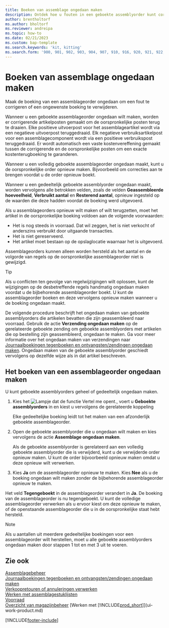 ```yaml
---
title: Boeken van assemblage ongedaan maken
description: Ontdek hoe u fouten in een geboekte assemblyorder kunt corrigeren.
author: brentholtorf
ms.author: bholtorf
ms.reviewer: andreipa
ms.topic: how-to
ms.date: 02/21/2023
ms.custom: bap-template
ms.search.keywords: 'kit, kitting'
ms.search.form: '900, 901, 902, 903, 904, 907, 910, 916, 920, 921, 922, 923, 940, 941, 942, 930, 931, 932, 914, 915, 905'
---
```

# <a name="undo-assembly-posting"></a><a name="undo-assembly-posting"></a><a name="undo-assembly-posting"></a>Boeken van assemblage ongedaan maken

Maak de boeking van een assemblageorder ongedaan om een fout te corrigeren of een ongewenste boeking te verwijderen.

Wanneer u een geboekte assemblageorder ongedaan wilt maken, worden er corrigerende artikelposten gemaakt om de oorspronkelijke posten terug te draaien. Elke positieve uitvoerpost voor het assemblageartikel wordt via een negatieve uitvoerpost teruggedraaid. Elk negatieve verbruiksartikelpost voor een assemblagecomponent wordt via een positieve verbruikspost teruggedraaid. Er wordt automatisch een vaste kostenvereffening gemaakt tussen de corrigerende en de oorspronkelijke posten om een exacte kostenterugboeking te garanderen.  

Wanneer u een volledig geboekte assemblageorder ongedaan maakt, kunt u de oorspronkelijke order opnieuw maken. Bijvoorbeeld om correcties aan te brengen voordat u de order opnieuw boekt.  

Wanneer u een gedeeltelijk geboekte assemblyorder ongedaan maakt, worden vervolgens alle betrokken velden, zoals de velden **Geassembleerde hoeveelheid**, **Verbruikt aantal** en **Resterend aantal**, opnieuw ingesteld op de waarden die deze hadden voordat de boeking werd uitgevoerd.  

Als u assemblageorders opnieuw wilt maken of wilt terugzetten, moet het artikel in de oorspronkelijke boeking voldoen aan de volgende voorwaarden:  

* Het is nog steeds in voorraad. Dat wil zeggen, het is niet verkocht of anderszins verbruikt door uitgaande transacties.  
* Het is niet gereserveerd.  
* Het artikel moet bestaan op de opslaglocatie waarnaar het is uitgevoerd.  

Assemblageorders kunnen alleen worden hersteld als het aantal en de volgorde van regels op de oorspronkelijke assemblageorder niet is gewijzigd.  

> [!TIP]  
> Als u conflicten ten gevolge van regelwijzigingen wilt oplossen, kunt de wijzigingen op de desbetreffende regels handmatig ongedaan maken voordat u de bijbehorende assemblageorder boekt. U kunt de assemblageorder boeken en deze vervolgens opnieuw maken wanneer u de boeking ongedaan maakt.  

De volgende procedure beschrijft het ongedaan maken van geboekte assemblyorders die artikelen bevatten die zijn geassembleerd naar voorraad. Gebruik de actie **Verzending ongedaan maken** op de gerelateerde geboekte zending om geboekte assemblyorders met artikelen die op bestelling zijn geassembleerd, ongedaan te maken. Ga voor meer informatie over het ongedaan maken van verzendingen naar [Journaalboekingen tegenboeken en ontvangsten/zendingen ongedaan maken](finance-how-reverse-journal-posting.md). Ongedaan maken van de geboekte assemblyorder geschiedt vervolgens op dezelfde wijze als in dat artikel beschreven.  

## <a name="to-undo-posting-of-an-assembly-order"></a><a name="to-undo-posting-of-an-assembly-order"></a><a name="to-undo-posting-of-an-assembly-order"></a>Het boeken van een assemblageorder ongedaan maken

U kunt geboekte assemblyorders geheel of gedeeltelijk ongedaan maken.

1. Kies het ![Lampje dat de functie Vertel me opent.](media/ui-search/search_small.png "Vertel me wat u wilt doen"), voert u **Geboekte assemblyorders** in en kiest u vervolgens de gerelateerde koppeling  

   Elke gedeeltelijke boeking leidt tot het maken van een afzonderlijk geboekte assemblageorder.  
2. Open de geboekte assemblyorder die u ongedaan wilt maken en kies vervolgens de actie **Assemblage ongedaan maken**.  

    Als de geboekte assemblyorder is gerelateerd aan een volledig geboekte assemblyorder die is verwijderd, kunt u de verwijderde order opnieuw maken. U kunt de order bijvoorbeeld opnieuw maken omdat u deze opnieuw wilt verwerken.  
3. Kies **Ja** om de assemblageorder opnieuw te maken. Kies **Nee** als u de boeking ongedaan wilt maken zonder de bijbehorende assemblageorder opnieuw te maken.  

Het veld **Tegengeboekt** in de assemblageorder verandert in **Ja**. De boeking van de assemblageorder is nu tegengeboekt. U kunt de volledige assemblageorder verwerken als u ervoor kiest om deze opnieuw te maken, of de openstaande assemblageorder die u in de oorspronkelijke staat hebt hersteld.  

> [!NOTE]  
> Als u aantallen uit meerdere gedeeltelijke boekingen voor een assemblageorder wilt herstellen, moet u alle geboekte assemblyorders ongedaan maken door stappen 1 tot en met 3 uit te voeren.  

## <a name="see-also"></a><a name="see-also"></a><a name="see-also"></a>Zie ook

[Assemblagebeheer](assembly-assemble-items.md)  
[Journaalboekingen tegenboeken en ontvangsten/zendingen ongedaan maken](finance-how-reverse-journal-posting.md)  
[Verkoopretouren of annuleringen verwerken](sales-how-process-sales-returns-cancellations.md)  
[Werken met assemblagestuklijsten](assembly-how-work-assembly-boms.md)  
[Voorraad](inventory-manage-inventory.md)  
[Overzicht van magazijnbeheer](design-details-warehouse-management.md)
[Werken met [!INCLUDE[prod_short](includes/prod_short.md)]](ui-work-product.md)


[!INCLUDE[footer-include](includes/footer-banner.md)]
